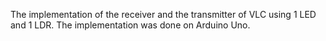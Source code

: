 The implementation of the receiver and the transmitter of VLC using 1 LED and 1 LDR. The implementation was done on Arduino Uno. 
